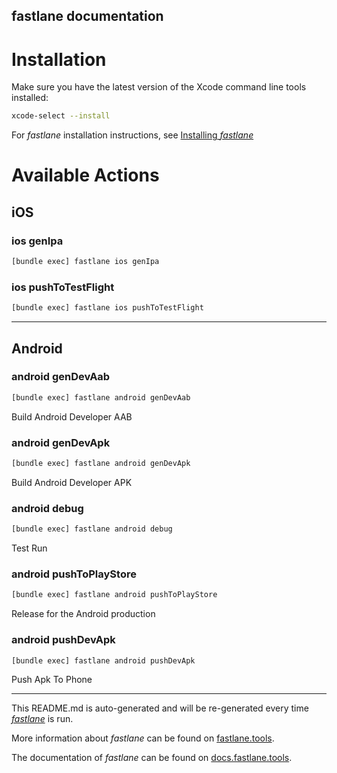 fastlane documentation
----

# Installation

Make sure you have the latest version of the Xcode command line tools installed:

```sh
xcode-select --install
```

For _fastlane_ installation instructions, see [Installing _fastlane_](https://docs.fastlane.tools/#installing-fastlane)

# Available Actions

## iOS

### ios genIpa

```sh
[bundle exec] fastlane ios genIpa
```



### ios pushToTestFlight

```sh
[bundle exec] fastlane ios pushToTestFlight
```



----


## Android

### android genDevAab

```sh
[bundle exec] fastlane android genDevAab
```

Build Android Developer AAB

### android genDevApk

```sh
[bundle exec] fastlane android genDevApk
```

Build Android Developer APK

### android debug

```sh
[bundle exec] fastlane android debug
```

Test Run

### android pushToPlayStore

```sh
[bundle exec] fastlane android pushToPlayStore
```

Release for the Android production

### android pushDevApk

```sh
[bundle exec] fastlane android pushDevApk
```

Push Apk To Phone

----

This README.md is auto-generated and will be re-generated every time [_fastlane_](https://fastlane.tools) is run.

More information about _fastlane_ can be found on [fastlane.tools](https://fastlane.tools).

The documentation of _fastlane_ can be found on [docs.fastlane.tools](https://docs.fastlane.tools).
